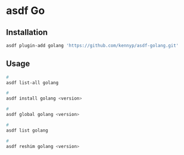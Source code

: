 # asdf Go

## Installation

```sh
asdf plugin-add golang 'https://github.com/kennyp/asdf-golang.git'
```

## Usage

```sh
#
asdf list-all golang

#
asdf install golang <version>

#
asdf global golang <version>

#
asdf list golang

#
asdf reshim golang <version>
```
